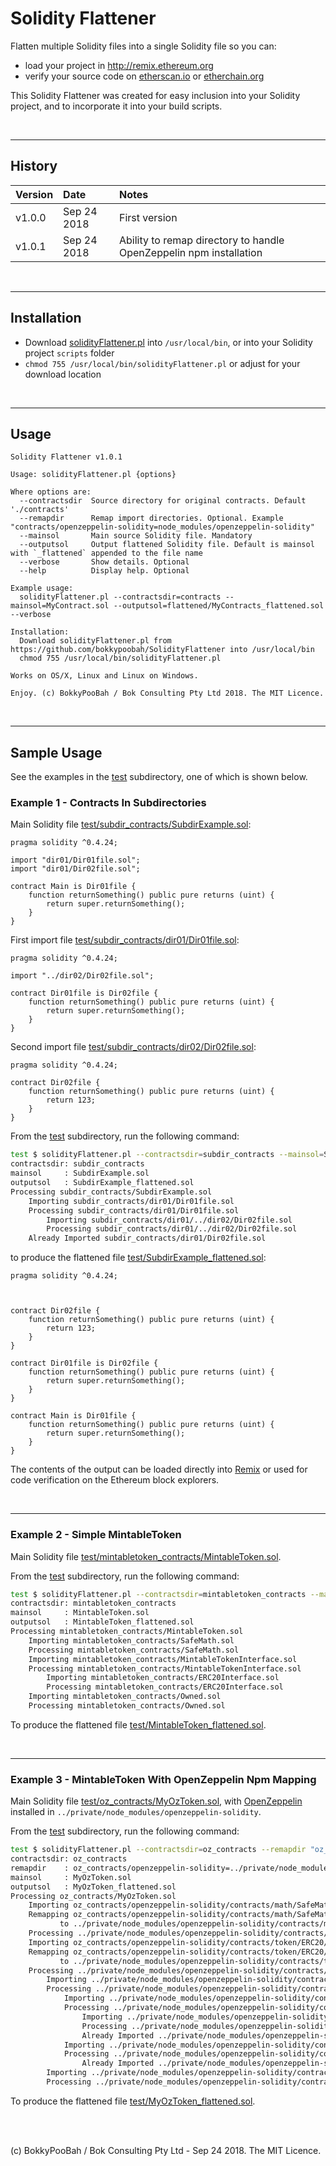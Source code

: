 # Solidity Flattener

Flatten multiple Solidity files into a single Solidity file so you can:

* load your project in http://remix.ethereum.org
* verify your source code on [etherscan.io](https://etherscan.io/) or [etherchain.org](https://www.etherchain.org)

This Solidity Flattener was created for easy inclusion into your Solidity project, and to incorporate it into your build scripts.

<br />

<hr />

## History

Version | Date | Notes
:------ |:---- |:-----
v1.0.0  | Sep 24 2018 | First version
v1.0.1  | Sep 24 2018 | Ability to remap directory to handle OpenZeppelin npm installation

<br />

<hr />

## Installation

* Download [solidityFlattener.pl](solidityFlattener.pl) into `/usr/local/bin`, or into your Solidity project `scripts` folder
* `chmod 755 /usr/local/bin/solidityFlattener.pl` or adjust for your download location

<br />

<hr />

## Usage

```
Solidity Flattener v1.0.1

Usage: solidityFlattener.pl {options}

Where options are:
  --contractsdir  Source directory for original contracts. Default './contracts'
  --remapdir      Remap import directories. Optional. Example "contracts/openzeppelin-solidity=node_modules/openzeppelin-solidity"
  --mainsol       Main source Solidity file. Mandatory
  --outputsol     Output flattened Solidity file. Default is mainsol with `_flattened` appended to the file name
  --verbose       Show details. Optional
  --help          Display help. Optional

Example usage:
  solidityFlattener.pl --contractsdir=contracts --mainsol=MyContract.sol --outputsol=flattened/MyContracts_flattened.sol --verbose

Installation:
  Download solidityFlattener.pl from https://github.com/bokkypoobah/SolidityFlattener into /usr/local/bin
  chmod 755 /usr/local/bin/solidityFlattener.pl

Works on OS/X, Linux and Linux on Windows.

Enjoy. (c) BokkyPooBah / Bok Consulting Pty Ltd 2018. The MIT Licence.
```

<br />

<hr />

## Sample Usage

See the examples in the [test](test) subdirectory, one of which is shown below.

### Example 1 - Contracts In Subdirectories

Main Solidity file [test/subdir_contracts/SubdirExample.sol](test/subdir_contracts/SubdirExample.sol):

```solidity
pragma solidity ^0.4.24;

import "dir01/Dir01file.sol";
import "dir01/Dir02file.sol";

contract Main is Dir01file {
    function returnSomething() public pure returns (uint) {
        return super.returnSomething();
    }
}
```

First import file [test/subdir_contracts/dir01/Dir01file.sol](test/subdir_contracts/dir01/Dir01file.sol):

```solidity
pragma solidity ^0.4.24;

import "../dir02/Dir02file.sol";

contract Dir01file is Dir02file {
    function returnSomething() public pure returns (uint) {
        return super.returnSomething();
    }
}
```

Second import file [test/subdir_contracts/dir02/Dir02file.sol](test/subdir_contracts/dir02/Dir02file.sol):

```solidity
pragma solidity ^0.4.24;

contract Dir02file {
    function returnSomething() public pure returns (uint) {
        return 123;
    }
}
```

From the [test](test) subdirectory, run the following command:

```bash
test $ solidityFlattener.pl --contractsdir=subdir_contracts --mainsol=SubdirExample.sol --outputsol=SubdirExample_flattened.sol --verbose
contractsdir: subdir_contracts
mainsol     : SubdirExample.sol
outputsol   : SubdirExample_flattened.sol
Processing subdir_contracts/SubdirExample.sol
    Importing subdir_contracts/dir01/Dir01file.sol
    Processing subdir_contracts/dir01/Dir01file.sol
        Importing subdir_contracts/dir01/../dir02/Dir02file.sol
        Processing subdir_contracts/dir01/../dir02/Dir02file.sol
    Already Imported subdir_contracts/dir01/Dir02file.sol
```

to produce the flattened file [test/SubdirExample_flattened.sol](test/SubdirExample_flattened.sol):

```solidity
pragma solidity ^0.4.24;



contract Dir02file {
    function returnSomething() public pure returns (uint) {
        return 123;
    }
}

contract Dir01file is Dir02file {
    function returnSomething() public pure returns (uint) {
        return super.returnSomething();
    }
}

contract Main is Dir01file {
    function returnSomething() public pure returns (uint) {
        return super.returnSomething();
    }
}
```

The contents of the output can be loaded directly into [Remix](http://remix.ethereum.org/) or used for code verification on the Ethereum block explorers.

<br />

<hr />

### Example 2 - Simple MintableToken

Main Solidity file [test/mintabletoken_contracts/MintableToken.sol](test/mintabletoken_contracts/MintableToken.sol).

From the [test](test) subdirectory, run the following command:

```bash
test $ solidityFlattener.pl --contractsdir=mintabletoken_contracts --mainsol=MintableToken.sol --outputsol=MintableToken_flattened.sol --verbose
contractsdir: mintabletoken_contracts
mainsol     : MintableToken.sol
outputsol   : MintableToken_flattened.sol
Processing mintabletoken_contracts/MintableToken.sol
    Importing mintabletoken_contracts/SafeMath.sol
    Processing mintabletoken_contracts/SafeMath.sol
    Importing mintabletoken_contracts/MintableTokenInterface.sol
    Processing mintabletoken_contracts/MintableTokenInterface.sol
        Importing mintabletoken_contracts/ERC20Interface.sol
        Processing mintabletoken_contracts/ERC20Interface.sol
    Importing mintabletoken_contracts/Owned.sol
    Processing mintabletoken_contracts/Owned.sol
```

To produce the flattened file [test/MintableToken_flattened.sol](test/MintableToken_flattened.sol).

<br />

<hr />

### Example 3 - MintableToken With OpenZeppelin Npm Mapping

Main Solidity file [test/oz_contracts/MyOzToken.sol](test/oz_contracts/MyOzToken.sol), with [OpenZeppelin](https://github.com/OpenZeppelin/openzeppelin-solidity) installed in `../private/node_modules/openzeppelin-solidity`.

From the [test](test) subdirectory, run the following command:

```bash
test $ solidityFlattener.pl --contractsdir=oz_contracts --remapdir "oz_contracts/openzeppelin-solidity=../private/node_modules/openzeppelin-solidity" --mainsol=MyOzToken.sol --verbose
contractsdir: oz_contracts
remapdir    : oz_contracts/openzeppelin-solidity=../private/node_modules/openzeppelin-solidity
mainsol     : MyOzToken.sol
outputsol   : MyOzToken_flattened.sol
Processing oz_contracts/MyOzToken.sol
    Importing oz_contracts/openzeppelin-solidity/contracts/math/SafeMath.sol
    Remapping oz_contracts/openzeppelin-solidity/contracts/math/SafeMath.sol
           to ../private/node_modules/openzeppelin-solidity/contracts/math/SafeMath.sol
    Processing ../private/node_modules/openzeppelin-solidity/contracts/math/SafeMath.sol
    Importing oz_contracts/openzeppelin-solidity/contracts/token/ERC20/MintableToken.sol
    Remapping oz_contracts/openzeppelin-solidity/contracts/token/ERC20/MintableToken.sol
           to ../private/node_modules/openzeppelin-solidity/contracts/token/ERC20/MintableToken.sol
    Processing ../private/node_modules/openzeppelin-solidity/contracts/token/ERC20/MintableToken.sol
        Importing ../private/node_modules/openzeppelin-solidity/contracts/token/ERC20/StandardToken.sol
        Processing ../private/node_modules/openzeppelin-solidity/contracts/token/ERC20/StandardToken.sol
            Importing ../private/node_modules/openzeppelin-solidity/contracts/token/ERC20/BasicToken.sol
            Processing ../private/node_modules/openzeppelin-solidity/contracts/token/ERC20/BasicToken.sol
                Importing ../private/node_modules/openzeppelin-solidity/contracts/token/ERC20/ERC20Basic.sol
                Processing ../private/node_modules/openzeppelin-solidity/contracts/token/ERC20/ERC20Basic.sol
                Already Imported ../private/node_modules/openzeppelin-solidity/contracts/token/ERC20/../../math/SafeMath.sol
            Importing ../private/node_modules/openzeppelin-solidity/contracts/token/ERC20/ERC20.sol
            Processing ../private/node_modules/openzeppelin-solidity/contracts/token/ERC20/ERC20.sol
                Already Imported ../private/node_modules/openzeppelin-solidity/contracts/token/ERC20/ERC20Basic.sol
        Importing ../private/node_modules/openzeppelin-solidity/contracts/token/ERC20/../../ownership/Ownable.sol
        Processing ../private/node_modules/openzeppelin-solidity/contracts/token/ERC20/../../ownership/Ownable.sol
```

To produce the flattened file [test/MyOzToken_flattened.sol](test/MyOzToken_flattened.sol).

<br />

<br />

(c) BokkyPooBah / Bok Consulting Pty Ltd - Sep 24 2018. The MIT Licence.

